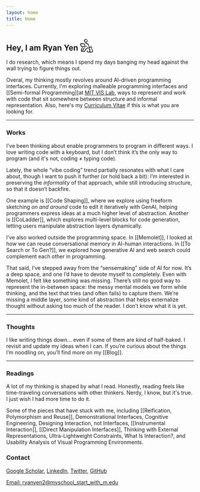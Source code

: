 ```yaml
---
layout: home
title: Home
---
```



## Hey, I am <span class="annotation-highlight"><b>Ryan Yen</b></span> <img src="/assets/images/icons/work-with-cat.svg" alt="Work with Cat Icon" style="width: 36px; height: 36px; vertical-align: bottom;">
I do research, which means I spend my days banging my head against the wall trying to figure things out.

Overal, my thinking mostly revolves around AI-driven programming interfaces. Currently, I'm exploring malleable programming interfaces and [[Semi-formal Programming]]at [MIT VIS Lab](https://vis.csail.mit.edu/), ways to represent and work with code that sit somewhere between structure and informal representation.
Also, here's my [Curriculum Vitae](/assets/cv.pdf) if this is what you are looking for.

---

### Works
I’ve been thinking about enable programmers to program in different ways. I love writing code with a keyboard, but I don’t think it’s the only way to program (and it's not, coding ≠ typing code).

Lately, the whole “vibe coding” trend partially resonates with what I care about, though I want to push it further (or hold back a bit): I’m interested in preserving the *informality* of that approach, while still introducing structure, so that it doesn’t backfire.

One example is [[Code Shaping]], where we explore using freeform sketching *on and around* code to edit it iteratively with GenAI, helping programmers express ideas at a much higher level of abstraction. Another is [[CoLadder]], which explores multi-level blocks for code generation, letting users manipulate abstraction layers dynamically.

I’ve also worked outside the programming space. In [[Memolet]], I looked at how we can reuse conversational memory in AI-human interactions. In [[To Search or To Gen?]], we explored how generative AI and web search could complement each other in programming. 

That said, I’ve stepped away from the “sensemaking” side of AI for now. It’s a deep space, and one I’d have to devote myself to completely. Even with Memolet, I felt like something was missing. There’s still no good way to represent the in-between space: the messy mental models we form while thinking, and the text that tries (and often fails) to capture them. We’re missing a middle layer, some kind of abstraction that helps externalize thought without asking too much of the reader. I don’t know what it is yet.

---

### Thoughts

I like writing things down... even if some of them are kind of half-baked. I revisit and update my ideas when I can.
If you’re curious about the things I’m noodling on, you’ll find more on my [[Blog]].

---

### Readings
A lot of my thinking is shaped by what I read. Honestly, reading feels like time-traveling conversations with other thinkers. Nerdy, I know, but it's true. I just wish I had more time to do it.

Some of the pieces that have stuck with me, including [[Reification, Polymorphism and Reuse]], Demonstrational Interfaces, Cognitive Engineering, Designing Interaction, not Interfaces, [[Instrumental Interaction]], [[Direct Manipulation Interfaces]], Thinking with External Representations, Ultra-Lightweight Constraints, What Is Interaction?, and Usability Analysis of Visual Programming Environments.


### Contact
[Google Scholar](https://scholar.google.com/citations?user=9LztrWkAAAAJ&hl=en&oi=ao), [LinkedIn](https://www.linkedin.com/in/ryan-yen/), [Twitter](https://twitter.com/ryanyen22), [GitHub](https://github.com/ryanyen2)

[Email: ryanyen2@myschool_start_with_m.edu](mailto:ryanyen2@____.edu)
